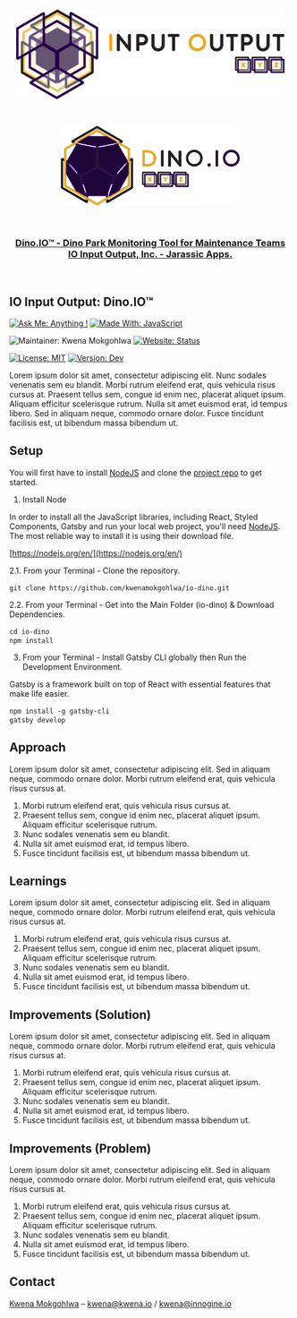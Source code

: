 <br />

<div align="center">

  <p align="center">
    <a href="https://kwena.io/inputoutput">
      <img src="https://raw.githubusercontent.com/kwenamokgohlwa/io-dino/master/static/images/logos/input-output-logo.svg" alt="io-input-output logo svg" width="480" height="auto">
    </a>
  </p>

  <br />

  <p align="center">
    <a href="https://kwena.io/inputoutput/io-dino">
      <img src="https://raw.githubusercontent.com/kwenamokgohlwa/io-dino/master/static/images/logos/dino-logo.svg" alt="dino-io logo svg" width="320" height="auto">
    </a>
  </p>

</div>

<br />

<div algin="center">

  <h3 align="center">
    <b>
      <a href="https://kwena.io/inputoutput/io-dino">
        Dino.IO™ - Dino Park Monitoring Tool for Maintenance Teams
      </a>
      <br />
      <a href="https://kwena.io/inputoutput">
        IO Input Output, Inc. - Jarassic Apps.
      </a>
    </b>
  </h3>

</div>

<br />

<!-- DOCUMENTATION -->

## IO Input Output: Dino.IO™

[![Ask Me: Anything !](https://img.shields.io/badge/ask%20me-anything-green.svg)](https://github.com/kwenamokgohlwa/ama)
[![Made With: JavaScript](https://img.shields.io/badge/made%20with-JavaScript-blue.svg)](https://www.javascript.com)

![Maintainer: Kwena Mokgohlwa](https://img.shields.io/badge/maintainer-kwenamokgohlwa-blue)
[![Website: Status](https://img.shields.io/website-up-down-green-red/http/shields.io.svg)](http://shields.io/)

[![License: MIT](https://img.shields.io/badge/license-MIT-green.svg)](https://opensource.org/licenses/MIT)
[![Version: Dev](https://badge.fury.io/gh/tterb%2FHyde.svg)](https://badge.fury.io/gh/tterb%2FHyde)

Lorem ipsum dolor sit amet, consectetur adipiscing elit. Nunc sodales venenatis sem eu blandit. Morbi rutrum eleifend erat, quis vehicula risus cursus at. Praesent tellus sem, congue id enim nec, placerat aliquet ipsum. Aliquam efficitur scelerisque rutrum. Nulla sit amet euismod erat, id tempus libero. Sed in aliquam neque, commodo ornare dolor. Fusce tincidunt facilisis est, ut bibendum massa bibendum ut.

## Setup

You will first have to install [NodeJS](https://nodejs.org/en/) and clone the [project repo](https://github.com/kwenamokgohlwa/io-dino) to get started.

1. Install Node

In order to install all the JavaScript libraries, including React, Styled Components, Gatsby and run your local web project, you'll need [NodeJS](https://nodejs.org/en/). The most reliable way to install it is using their download file.

[https://nodejs.org/en/](https://nodejs.org/en/)

2.1. From your Terminal - Clone the repository.

```
git clone https://github.com/kwenamokgohlwa/io-dino.git
```

2.2. From your Terminal - Get into the Main Folder (io-dino) & Download Dependencies.

```
cd io-dino
npm install
```

3. From your Terminal - Install Gatsby CLI globally then Run the Development Environment.

Gatsby is a framework built on top of React with essential features that make life easier.

```
npm install -g gatsby-cli
gatsby develop

```

## Approach

Lorem ipsum dolor sit amet, consectetur adipiscing elit. Sed in aliquam neque, commodo ornare dolor. Morbi rutrum eleifend erat, quis vehicula risus cursus at.

1. Morbi rutrum eleifend erat, quis vehicula risus cursus at.
2. Praesent tellus sem, congue id enim nec, placerat aliquet ipsum. Aliquam efficitur scelerisque rutrum.
3. Nunc sodales venenatis sem eu blandit.
4. Nulla sit amet euismod erat, id tempus libero.
5. Fusce tincidunt facilisis est, ut bibendum massa bibendum ut.

## Learnings

Lorem ipsum dolor sit amet, consectetur adipiscing elit. Sed in aliquam neque, commodo ornare dolor. Morbi rutrum eleifend erat, quis vehicula risus cursus at.

1. Morbi rutrum eleifend erat, quis vehicula risus cursus at.
2. Praesent tellus sem, congue id enim nec, placerat aliquet ipsum. Aliquam efficitur scelerisque rutrum.
3. Nunc sodales venenatis sem eu blandit.
4. Nulla sit amet euismod erat, id tempus libero.
5. Fusce tincidunt facilisis est, ut bibendum massa bibendum ut.

## Improvements (Solution)

Lorem ipsum dolor sit amet, consectetur adipiscing elit. Sed in aliquam neque, commodo ornare dolor. Morbi rutrum eleifend erat, quis vehicula risus cursus at.

1. Morbi rutrum eleifend erat, quis vehicula risus cursus at.
2. Praesent tellus sem, congue id enim nec, placerat aliquet ipsum. Aliquam efficitur scelerisque rutrum.
3. Nunc sodales venenatis sem eu blandit.
4. Nulla sit amet euismod erat, id tempus libero.
5. Fusce tincidunt facilisis est, ut bibendum massa bibendum ut.

## Improvements (Problem)

Lorem ipsum dolor sit amet, consectetur adipiscing elit. Sed in aliquam neque, commodo ornare dolor. Morbi rutrum eleifend erat, quis vehicula risus cursus at.

1. Morbi rutrum eleifend erat, quis vehicula risus cursus at.
2. Praesent tellus sem, congue id enim nec, placerat aliquet ipsum. Aliquam efficitur scelerisque rutrum.
3. Nunc sodales venenatis sem eu blandit.
4. Nulla sit amet euismod erat, id tempus libero.
5. Fusce tincidunt facilisis est, ut bibendum massa bibendum ut.

<!-- CONTACT -->

## Contact

[Kwena Mokgohlwa](https://linkedin.com/in/kwenamokgohlwa) – [kwena@kwena.io](mailto:kwena@kwena.io) / [kwena@innogine.io](mailto:kwena@innogine.io)
